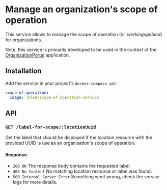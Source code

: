 # Manage an organization's scope of operation

This service allows to manage the scope of operation (*nl. werkingsgebied*) for organizations.

Note, this service is primarily developed to be used in the context of the [OrganizationPortal](https://github.com/lblod/app-organization-portal) application.

## Installation
Add the service in your project's `docker-compose.yml`:

```yaml
scope-of-operation:
  image: lblod/scope-of-operation-service
```

## API
### `GET /label-for-scope/:locationUuid`
Get the label that should be displayed if the location resource with the provided UUID is use as an organisation's scope of operation.

#### Response
- `200 OK` The response body contains the requested label.
- `404 No Content` No matching location resource or label was found.
- `500 Internal Server Error` Something went wrong, check the service logs for more details.
